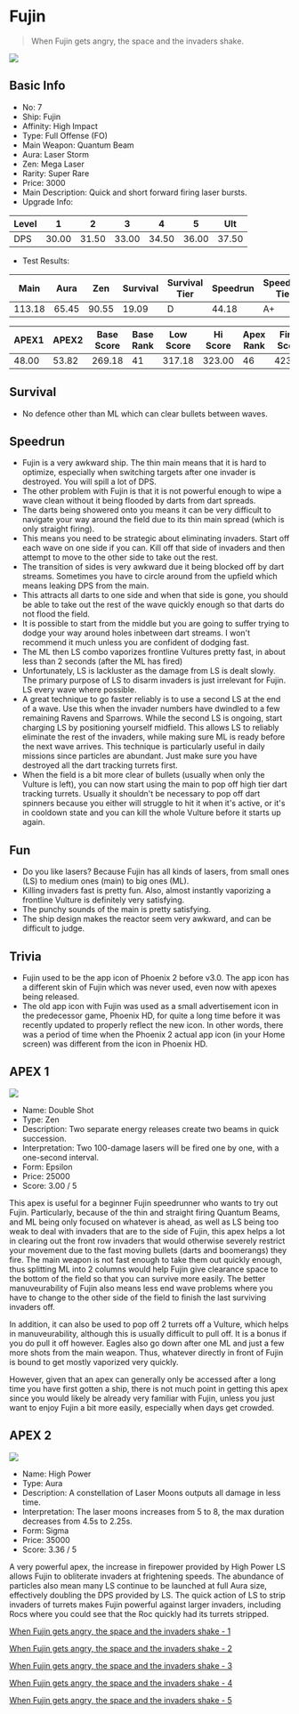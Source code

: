 # Fujin

> When Fujin gets angry, the space and the invaders shake.

<img src="/ships/ship_7.png" style={{zoom:1}}/>

## Basic Info

- No: 7
- Ship: Fujin
- Affinity: High Impact
- Type: Full Offense (FO)
- Main Weapon: Quantum Beam
- Aura: Laser Storm
- Zen: Mega Laser
- Rarity: Super Rare
- Price: 3000
- Main Description: Quick and short forward firing laser bursts.
- Upgrade Info: 

| Level | 1 | 2 | 3 | 4 | 5 | Ult |
|--|--|--|--|--|--|--|
| DPS | 30.00 | 31.50 | 33.00 | 34.50 | 36.00 | 37.50 |

- Test Results: 

| Main | Aura | Zen | Survival | Survival Tier | Speedrun | Speedrun Tier | Fun | Fun Tier |
|--|--|--|--|--|--|--|--|--|
| 113.18 | 65.45 | 90.55 | 19.09 | D | 44.18 | A+ | 37.64 | A- |

| APEX1 | APEX2 | Base Score | Base Rank | Low Score | Hi Score | Apex Rank | Final Score | FinalRank |
|--|--|--|--|--|--|--|--|--|
| 48.00 | 53.82 | 269.18 | 41 | 317.18 | 323.00 | 46 | 423.91 | 46 |

## Survival

- No defence other than ML which can clear bullets between waves.

## Speedrun

- Fujin is a very awkward ship. The thin main means that it is hard to optimize, especially when switching targets after one invader is destroyed. You will spill a lot of DPS.
- The other problem with Fujin is that it is not powerful enough to wipe a wave clean without it being flooded by darts from dart spreads.
- The darts being showered onto you means it can be very difficult to navigate your way around the field due to its thin main spread (which is only straight firing).
- This means you need to be strategic about eliminating invaders. Start off each wave on one side if you can. Kill off that side of invaders and then attempt to move to the other side to take out the rest.
- The transition of sides is very awkward due it being blocked off by dart streams. Sometimes you have to circle around from the upfield which means leaking DPS from the main.
- This attracts all darts to one side and when that side is gone, you should be able to take out the rest of the wave quickly enough so that darts do not flood the field.
- It is possible to start from the middle but you are going to suffer trying to dodge your way around holes inbetween dart streams. I won't recommend it much unless you are confident of dodging fast.
- The ML then LS combo vaporizes frontline Vultures pretty fast, in about less than 2 seconds (after the ML has fired)
- Unfortunately, LS is lackluster as the damage from LS is dealt slowly. The primary purpose of LS to disarm invaders is just irrelevant for Fujin. LS every wave where possible.
- A great technique to go faster reliably is to use a second LS at the end of a wave. Use this when the invader numbers have dwindled to a few remaining Ravens and Sparrows. While the second LS is ongoing, start charging LS by positioning yourself midfield. This allows LS to reliably eliminate the rest of the invaders, while making sure ML is ready before the next wave arrives. This technique is particularly useful in daily missions since particles are abundant. Just make sure you have destroyed all the dart tracking turrets first.
- When the field is a bit more clear of bullets (usually when only the Vulture is left), you can now start using the main to pop off high tier dart tracking turrets. Usually it shouldn't be necessary to pop off dart spinners because you either will struggle to hit it when it's active, or it's in cooldown state and you can kill the whole Vulture before it starts up again.

## Fun

- Do you like lasers? Because Fujin has all kinds of lasers, from small ones (LS) to medium ones (main) to big ones (ML).
- Killing invaders fast is pretty fun. Also, almost instantly vaporizing a frontline Vulture is definitely very satisfying.
- The punchy sounds of the main is pretty satisfying.
- The ship design makes the reactor seem very awkward, and can be difficult to judge.

## Trivia

- Fujin used to be the app icon of Phoenix 2 before v3.0. The app icon has a different skin of Fujin which was never used, even now with apexes being released.
- The old app icon with Fujin was used as a small advertisement icon in the predecessor game, Phoenix HD, for quite a long time before it was recently updated to properly reflect the new icon. In other words, there was a period of time when the Phoenix 2 actual app icon (in your Home screen) was different from the icon in Phoenix HD.

## APEX 1

<img src="/ships/ship_7_apex_1.png" style={{zoom:1}}/>

- Name: Double Shot
- Type: Zen
- Description: Two separate energy releases create two beams in quick succession.
- Interpretation: Two 100-damage lasers will be fired one by one, with a one-second interval.
- Form: Epsilon
- Price: 25000
- Score: 3.00 / 5

This apex is useful for a beginner Fujin speedrunner who wants to try out Fujin. Particularly, because of the thin and straight firing Quantum Beams, and ML being only focused on whatever is ahead, as well as LS being too weak to deal with invaders that are to the side of Fujin, this apex helps a lot in clearing out the front row invaders that would otherwise severely restrict your movement due to the fast moving bullets (darts and boomerangs) they fire. The main weapon is not fast enough to take them out quickly enough, thus splitting ML into 2 columns would help Fujin give clearance space to the bottom of the field so that you can survive more easily. The better manuveurability of Fujin also means less end wave problems where you have to change to the other side of the field to finish the last surviving invaders off.

In addition, it can also be used to pop off 2 turrets off a Vulture, which helps in manuveurability, although this is usually difficult to pull off. It is a bonus if you do pull it off however. Eagles also go down after one ML and just a few more shots from the main weapon. Thus, whatever directly in front of Fujin is bound to get mostly vaporized very quickly.

However, given that an apex can generally only be accessed after a long time you have first gotten a ship, there is not much point in getting this apex since you would likely be already very familiar with Fujin, unless you just want to enjoy Fujin a bit more easily, especially when days get crowded.

## APEX 2

<img src="/ships/ship_7_apex_2.png" style={{zoom:1}}/>

- Name: High Power
- Type: Aura
- Description: A constellation of Laser Moons outputs all damage in less time.
- Interpretation: The laser moons increases from 5 to 8, the max duration decreases from 4.5s to 2.25s.
- Form: Sigma
- Price: 35000
- Score: 3.36 / 5

A very powerful apex, the increase in firepower provided by High Power LS allows Fujin to obliterate invaders at frightening speeds. The abundance of particles also mean many LS continue to be launched at full Aura size, effectively doubling the DPS provided by LS. The quick action of LS to strip invaders of turrets makes Fujin powerful against larger invaders, including Rocs where you could see that the Roc quickly had its turrets stripped.

[When Fujin gets angry, the space and the invaders shake - 1](https://www.bilibili.com/video/BV1CL4y1w7xE/)

[When Fujin gets angry, the space and the invaders shake - 2](https://www.bilibili.com/video/BV1VW4y1S7Uo/)

[When Fujin gets angry, the space and the invaders shake - 3](https://www.bilibili.com/video/BV1Js4y147fZ/)

[When Fujin gets angry, the space and the invaders shake - 4](https://www.bilibili.com/video/BV1bz4y1g7ey/)

[When Fujin gets angry, the space and the invaders shake - 5](https://www.bilibili.com/video/BV1Qw4m1f7Gu/)